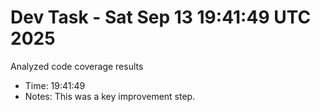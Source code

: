 # Dev Task - Sat Sep 13 19:41:49 UTC 2025
Analyzed code coverage results
- Time: 19:41:49
- Notes: This was a key improvement step.
